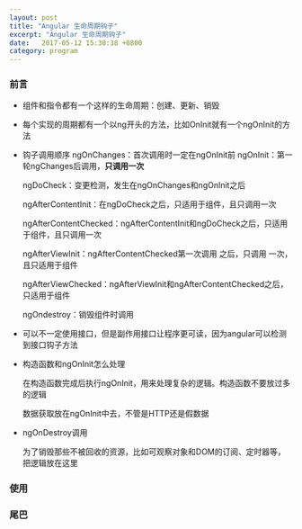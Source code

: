 ```yaml
---
layout: post
title: "Angular 生命周期钩子"
excerpt: "Angular 生命周期钩子"
date:   2017-05-12 15:30:38 +0800
category: program
---
```


### 前言
- 组件和指令都有一个这样的生命周期：创建、更新、销毁

- 每个实现的周期都有一个以ng开头的方法，比如OnInit就有一个ngOnInit的方法

- 钩子调用顺序
  ngOnChanges：首次调用时一定在ngOnInit前
  ngOnInit：第一轮ngChanges后调用，**只调用一次**

  ngDoCheck：变更检测，发生在ngOnChanges和ngOnInit之后

  ngAfterContentInit：在ngDoCheck之后，只适用于组件，且只调用一次

  ngAfterContentChecked：ngAfterContentInit和ngDoCheck之后，只适用于组件，且只调用一次

  ngAfterViewInit：ngAfterContentChecked第一次调用 之后，只调用 一次，且只适用于组件

  ngAfterViewChecked：ngAfterViewInit和ngAfterContentChecked之后，只适用于组件

  ngOndestroy：销毁组件时调用

- 可以不一定使用接口，但是副作用接口让程序更可读，因为angular可以检测到接口钩子方法

- 构造函数和ngOnInit怎么处理

  在构造函数完成后执行ngOnInit，用来处理复杂的逻辑。构造函数不要放过多的逻辑

  数据获取放在ngOnInit中去，不管是HTTP还是假数据

- ngOnDestroy调用

  为了销毁那些不被回收的资源，比如可观察对象和DOM的订阅、定时器等，把逻辑放在这里

### 使用

### 尾巴